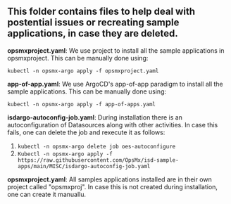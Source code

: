 ## This folder contains files to help deal with postential issues or recreating sample applications, in case they are deleted.

**opsmxproject.yaml**: We use project to install all the sample applications in opsmxproject. This can be manually done using: 

  `kubectl -n opsmx-argo apply -f opsmxproject.yaml`

**app-of-app.yaml**: We use ArgoCD's app-of-app paradigm to install all the sample applications. This can be manually done using: 

  `kubectl -n opsmx-argo apply -f app-of-apps.yaml`

**isdargo-autoconfig-job.yaml**: During installation there is an autoconfiguration of Datasources along with other activities. In case this fails, one can delete the job and rexecute it as follows:
1. `kubectl -n opsmx-argo delete job oes-autoconfigure`
2. `Kubectl -n opsmx-argo apply -f https://raw.githubusercontent.com/OpsMx/isd-sample-apps/main/MISC/isdargo-autoconfig-job.yaml`

**opsmxproject.yaml**: All samples applications installed are in their own project called "opsmxproj". In case this is not created during installation, one can create it manuallu.
